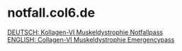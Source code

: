 # notfall.col6.de



[DEUTSCH: Kollagen-VI Muskeldystrophie Notfallpass](./german.md)  
[ENGLISH: Collagen-VI Muskeldystrophie Emergencypass](./german.md)



